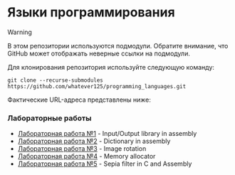 # Языки программирования

> [!WARNING]
> В этом репозитории используются подмодули. Обратите внимание, что GitHub может отображать неверные ссылки на подмодули.
> 
> Для клонирования репозитория используйте следующую команду:
> ```
> git clone --recurse-submodules https://github.com/whatever125/programming_languages.git
> ```
>
> Фактические URL-адреса представлены ниже:

### Лабораторные работы

- [Лабораторная работа №1](https://gitlab.se.ifmo.ru/whatever125/assignment-1-io-library.git) - Input/Output library in assembly
- [Лабораторная работа №2](https://gitlab.se.ifmo.ru/whatever125/assignment-2-dictionary.git) - Dictionary in assembly
- [Лабораторная работа №3](https://gitlab.se.ifmo.ru/whatever125/assignment-3-image-rotation.git) - Image rotation
- [Лабораторная работа №4](https://gitlab.se.ifmo.ru/whatever125/assignment-4-memory-allocator.git) - Memory allocator
- [Лабораторная работа №5](https://gitlab.se.ifmo.ru/whatever125/assignment-5-sepia-filter.git) - Sepia filter in C and Assembly
